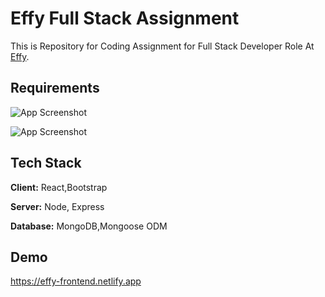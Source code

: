 
# Effy Full Stack Assignment

This is Repository for Coding Assignment for Full Stack Developer Role At [Effy](https://link-url-here.org).



## Requirements

![App Screenshot](https://drive.google.com/uc?id=1CVMqs0XYskxlhE2kEWDJSlPdabvKMBNF)

![App Screenshot](https://drive.google.com/uc?id=1jPqSM5DQaUqaY8WRrQHcNBwv_j3BYH6r)


## Tech Stack

**Client:** React,Bootstrap

**Server:** Node, Express

**Database:** MongoDB,Mongoose ODM


## Demo

https://effy-frontend.netlify.app

